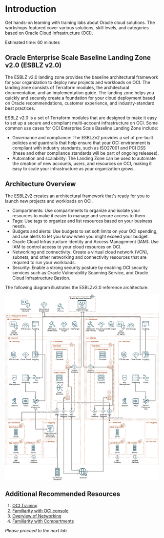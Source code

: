 # Introduction

Get hands-on learning with training labs about Oracle cloud solutions. The workshops featured cover various solutions, skill levels, and categories based on Oracle Cloud Infrastructure (OCI).

Estimated time: 60 minutes

## Oracle Enterprise Scale Baseline Landing Zone v2.0 (ESBLZ v2.0)

The ESBLZ v2.0 landing zone provides the baseline architectural framework for your organization to deploy new projects and workloads on OCI. The landing zone consists of Terraform modules, the architectural documentation, and an implementation guide. The landing zone helps you quickly and securely create a foundation for your cloud deployment based on Oracle recommendations, customer experience, and industry-standard best practices.

ESBLZ v2.0 is a set of Terraform modules that are designed to make it easy to set up a secure and compliant multi-account infrastructure on OCI. Some common use cases for OCI Enterprise Scale Baseline Landing Zone include:

- Governance and compliance: The ESBLZv2 provides a set of pre-built policies and guardrails that help ensure that your OCI environment is compliant with industry standards, such as ISO27001 and PCI DSS (these and other compliance standards will be part of ongoing releases).
- Automation and scalability: The Landing Zone can be used to automate the creation of new accounts, users, and resources on OCI, making it easy to scale your infrastructure as your organization grows.


## Architecture Overview

The ESBLZv2 creates an architectural framework that's ready for you to launch new projects and workloads on OCI.

- Compartments: Use compartments to organize and isolate your resources to make it easier to manage and secure access to them.
- Tags: Use tags to organize and list resources based on your business needs.
- Budgets and alerts: Use budgets to set soft limits on your OCI spending, and use alerts to let you know when you might exceed your budget.
- Oracle Cloud Infrastructure Identity and Access Management (IAM): Use IAM to control access to your cloud resources on OCI.
- Networking and connectivity: Create a virtual cloud network (VCN), subnets, and other networking and connectivity resources that are required to run your  workloads.
- Security: Enable a strong security posture by enabling OCI security services such as Oracle Vulnerability Scanning Service, and Oracle Cloud Infrastructure Bastion.

The following diagram illustrates the ESBLZv2.0 reference architecture.

![architecture](./../intro/images/enterprise-landing-zone-v2.svg " ")




## Additional Recommended Resources

1. [OCI Training](https://cloud.oracle.com/en_US/iaas/training)
2. [Familiarity with OCI console](https://docs.us-phoenix-1.oraclecloud.com/Content/GSG/Concepts/console.htm)
3. [Overview of Networking](https://docs.us-phoenix-1.oraclecloud.com/Content/Network/Concepts/overview.htm)
4. [Familiarity with Compartments](https://docs.us-phoenix-1.oraclecloud.com/Content/GSG/Concepts/concepts.htm)

*Please proceed to the next lab*

<!-- ## Acknowledgements

- **Author** - Kay Malcolm, Director, Product Management
- **Adapted by** -  Yaisah Granillo, Cloud Solution Engineer, NA Cloud
- **Contributors** - LiveLabs QA Team (Arabella Yao, Product Manager Intern | Isa Kessinger, QA Intern)
- **Last Updated By/Date** - Kay Malcolm, October 2020 -->

